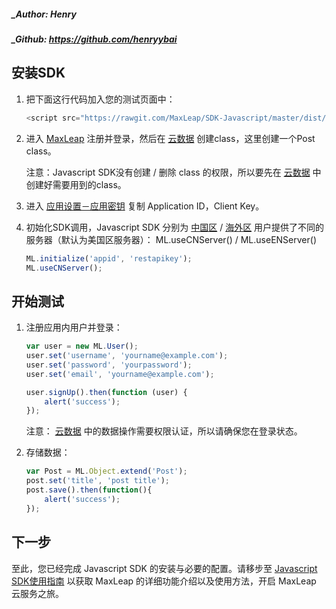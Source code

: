 ##### _Author: Henry
##### _Github: https://github.com/henryybai

## 安装SDK

1. 把下面这行代码加入您的测试页面中：

	```javascript
	<script src="https://rawgit.com/MaxLeap/SDK-Javascript/master/dist/ml.js"></script>
	```

2. 进入 [MaxLeap](https://maxleap.cn) 注册并登录，然后在 [云数据](https://maxleap.cn/p/console/clouddata) 创建class，这里创建一个Post class。
	
	注意：Javascript SDK没有创建 / 删除 class 的权限，所以要先在 [云数据](https://maxleap.cn/p/console/clouddata) 中创建好需要用到的class。
	   

3. 进入 [应用设置－应用密钥](https://maxleap.cn/p/console/settings#application) 复制 Application ID，Client Key。
 
4. 初始化SDK调用，Javascript SDK 分别为 [中国区](https://maxleap.cn) / [海外区](https://maxleap.com) 用户提供了不同的服务器（默认为美国区服务器）： ML.useCNServer() / ML.useENServer()

	```javascript
	ML.initialize('appid', 'restapikey');
	ML.useCNServer();
	```

## 开始测试

1. 注册应用内用户并登录：

	```javascript
	var user = new ML.User();
	user.set('username', 'yourname@example.com');
	user.set('password', 'yourpassword');
	user.set('email', 'yourname@example.com');
	
	user.signUp().then(function (user) {
		alert('success');
	});
	```
	注意：
	[云数据](https://maxleap.cn/p/console/clouddata) 中的数据操作需要权限认证，所以请确保您在登录状态。

2.  存储数据：

	```javascript
	var Post = ML.Object.extend('Post');
	post.set('title', 'post title');
	post.save().then(function(){
		alert('success');
	});
	```
	
## 下一步

至此，您已经完成 Javascript SDK 的安装与必要的配置。请移步至 [Javascript SDK使用指南](ML_DOCS_GUIDE_LINK_PLACEHOLDER_JAVASCRIPT) 以获取 MaxLeap 的详细功能介绍以及使用方法，开启 MaxLeap 云服务之旅。	
	